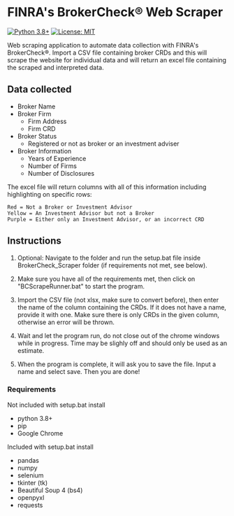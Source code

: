 # FINRA's BrokerCheck® Web Scraper
[![Python 3.8+](https://img.shields.io/badge/python-3.8+-blue.svg)](https://www.python.org/downloads/release/python-380/) [![License: MIT](https://img.shields.io/badge/License-MIT-yellow.svg)](https://opensource.org/licenses/MIT)

Web scraping application to automate data collection with FINRA's BrokerCheck®. Import a CSV file containing broker CRDs and this will scrape the website for individual data and will return an excel file containing the scraped and interpreted data.

## Data collected
 - Broker Name
 - Broker Firm 
   - Firm Address
   - Firm CRD
 - Broker Status 
   - Registered or not as broker or an investment adviser
 - Broker Information 
   - Years of Experience
   - Number of Firms
   - Number of Disclosures

The excel file will return columns with all of this information including highlighting on specific rows: 
```
Red = Not a Broker or Investment Advisor
Yellow = An Investment Advisor but not a Broker
Purple = Either only an Investment Advisor, or an incorrect CRD
```
## Instructions
1) Optional: Navigate to the folder and run the setup.bat file inside BrokerCheck_Scraper folder (if requirements not met, see below). 

2) Make sure you have all of the requirements met, then click on "BCScrapeRunner.bat" to start the program. 

3) Import the CSV file (not xlsx, make sure to convert before), then enter the name of the column containing the CRDs. If it does not have a name, provide it with one. Make sure there is only CRDs in the given column, otherwise an error will be thrown. 

5) Wait and let the program run, do not close out of the chrome windows while in progress. Time may be slighly off and should only be used as an estimate.

6) When the program is complete, it will ask you to save the file. Input a name and select save. Then you are done!
   
### Requirements
Not included with setup.bat install
 - python 3.8+
 - pip 
 - Google Chrome

Included with setup.bat install
 - pandas
 - numpy
 - selenium
 - tkinter (tk)
 - Beautiful Soup 4 (bs4)
 - openpyxl
 - requests
